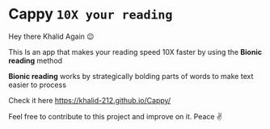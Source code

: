 # Cappy `10X your reading`

Hey there Khalid Again 😉

This Is an app that makes your reading speed 10X faster by using the **Bionic reading** method

**Bionic reading** works by  strategically bolding parts of words to make text easier to process

Check it here https://khalid-212.github.io/Cappy/

Feel free to contribute to this project and improve on it.
Peace ✌️ 
